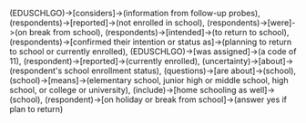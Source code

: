 (EDUSCHLGO)->[considers]->(information from follow-up probes), (respondents)->[reported]->(not enrolled in school), (respondents)->[were]->(on break from school), (respondents)->[intended]->(to return to school), (respondents)->[confirmed their intention or status as]->(planning to return to school or currently enrolled), (EDUSCHLGO)->[was assigned]->(a code of 11), (respondent)->[reported]->(currently enrolled), (uncertainty)->[about]->(respondent's school enrollment status), (questions)->[are about]->(school), (school)->[means]->(elementary school, junior high or middle school, high school, or college or university), (include)->[home schooling as well]->(school), (respondent)->[on holiday or break from school]->(answer yes if plan to return)